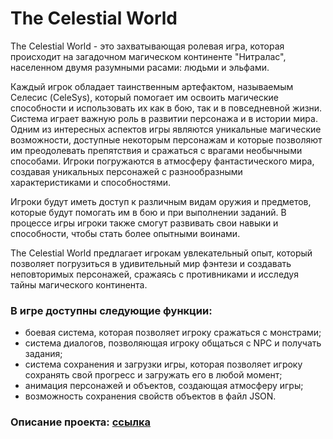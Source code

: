 # The Сelestial World

The Celestial World - это захватывающая ролевая игра, которая происходит на загадочном магическом континенте "Нитралас", населенном двумя разумными расами: людьми и эльфами.

Каждый игрок обладает таинственным артефактом, называемым Селесис (CeleSys), который помогает им освоить магические способности и использовать их как в бою, так и в повседневной жизни. Система играет важную роль в развитии персонажа и в истории мира.
Одним из интересных аспектов игры являются уникальные магические возможности, доступные некоторым персонажам и которые позволяют им преодолевать препятствия и сражаться с врагами необычными способами. Игроки погружаются в атмосферу фантастического мира, создавая уникальных персонажей с разнообразными характеристиками и способностями.

Игроки будут иметь доступ к различным видам оружия и предметов, которые будут помогать им в бою и при выполнении заданий. В процессе игры игроки также смогут развивать свои навыки и способности, чтобы стать более опытными воинами.

The Celestial World предлагает игрокам увлекательный опыт, который позволяет погрузиться в удивительный мир фэнтези и создавать неповторимых персонажей, сражаясь с противниками и исследуя тайны магического континента.

### В игре доступны следующие функции:

 - боевая система, которая позволяет игроку сражаться с монстрами;
 - система диалогов, позволяющая игроку общаться с NPC и получать задания;
 - система сохранения и загрузки игры, которая позволяет игроку сохранять свой прогресс и загружать его в любой момент;
 - анимация персонажей и объектов, создающая атмосферу игры;
 - возможность сохранения свойств объектов в файл JSON.


### Описание проекта: [ссылка](<https://www.figma.com/file/rbIcmCwmmjGdip62oq721N/Untitled?node-id=0%3A1&t=0z4rgy0wjwQbXRAd-1>)
